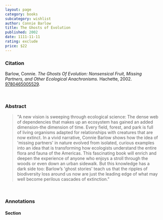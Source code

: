 ```yaml
---
layout: page
category: books
subcategory: wishlist
author: Connie Barlow
title: The Ghosts of Evolution
published: 2002
date: 1111-11-11
rating: exclude
price: $22
---
```


### Citation

Barlow, Connie. *The Ghosts Of Evolution: Nonsensical Fruit, Missing Partners, and Other Ecological Anachronisms.* Hachette, 2002. [9780465005529](https://www.hachettebookgroup.com/titles/connie-barlow/the-ghosts-of-evolution/9780465005529).

<br>

### Abstract

> "A new vision is sweeping through ecological science: The dense web of dependencies that makes up an ecosystem has gained an added dimension-the dimension of time. Every field, forest, and park is full of living organisms adapted for relationships with creatures that are now extinct. In a vivid narrative, Connie Barlow shows how the idea of 'missing partners' in nature evolved from isolated, curious examples into an idea that is transforming how ecologists understand the entire flora and fauna of the Americas. This fascinating book will enrich and deepen the experience of anyone who enjoys a stroll through the woods or even down an urban sidewalk. But this knowledge has a dark side too: Barlow’s 'ghost stories' teach us that the ripples of biodiversity loss around us now are just the leading edge of what may well become perilous cascades of extinction."

<br>

### Annotations

#### Section

<br>
